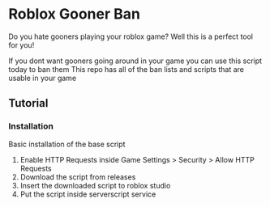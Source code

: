 # Roblox Gooner Ban
Do you hate gooners playing your roblox game?
Well this is a perfect tool for you!

If you dont want gooners going around in your game you can use this script today to ban them
This repo has all of the ban lists and scripts that are usable in your game

## Tutorial
### Installation 
Basic installation of the base script
1. Enable HTTP Requests inside Game Settings > Security > Allow HTTP Requests
2. Download the script from releases
3. Insert the downloaded script to roblox studio
4. Put the script inside serverscript service
